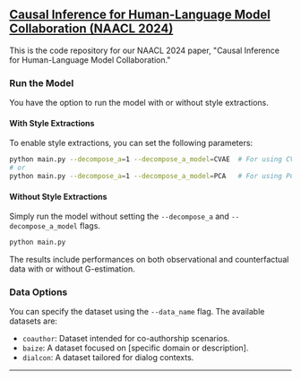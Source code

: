 ## [Causal Inference for Human-Language Model Collaboration (NAACL 2024)](https://pdhillon.com/papers/dtr_text.pdf)

This is the code repository for our NAACL 2024 paper, "Causal Inference for Human-Language Model Collaboration." 

### Run the Model

You have the option to run the model with or without style extractions. 

#### With Style Extractions
To enable style extractions, you can set the following parameters:

```bash
python main.py --decompose_a=1 --decompose_a_model=CVAE  # For using CVAE for style extraction
# or
python main.py --decompose_a=1 --decompose_a_model=PCA   # For using PCA for style extraction
```

#### Without Style Extractions
Simply run the model without setting the `--decompose_a` and `--decompose_a_model` flags.

```bash
python main.py
```
The results include performances on both observational and counterfactual data with or without G-estimation.

### Data Options
You can specify the dataset using the `--data_name` flag. The available datasets are:

- `coauthor`: Dataset intended for co-authorship scenarios.
- `baize`: A dataset focused on [specific domain or description].
- `dialcon`: A dataset tailored for dialog contexts.

---